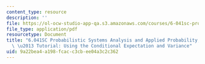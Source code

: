 ```yaml
---
content_type: resource
description: ''
file: https://ol-ocw-studio-app-qa.s3.amazonaws.com/courses/6-041sc-probabilistic-systems-analysis-and-applied-probability-fall-2013/9a22bea4a198fcacc3cbee04a3c2c362_MIT6_041SCF13_Law_of_Total_Variance_300k.pdf
file_type: application/pdf
resourcetype: Document
title: "6.041SC Probabilistic Systems Analysis and Applied Probability, Fall 2013Transcript\
  \ \u2013 Tutorial: Using the Conditional Expectation and Variance"
uid: 9a22bea4-a198-fcac-c3cb-ee04a3c2c362
---
```

